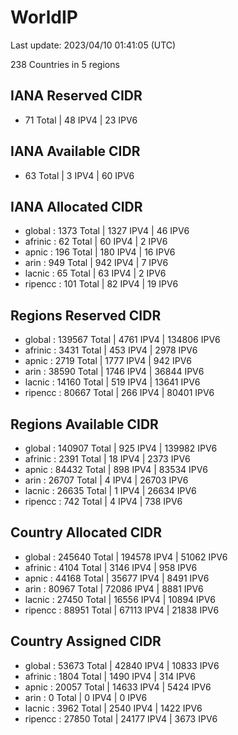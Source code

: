 # WorldIP

Last update: 2023/04/10 01:41:05 (UTC)

238 Countries in 5 regions

## IANA Reserved CIDR

- 71 Total | 48 IPV4 | 23 IPV6

## IANA Available CIDR

- 63 Total | 3 IPV4 | 60 IPV6

## IANA Allocated CIDR

- global : 1373 Total | 1327 IPV4 | 46 IPV6
- afrinic : 62 Total | 60 IPV4 | 2 IPV6
- apnic : 196 Total | 180 IPV4 | 16 IPV6
- arin : 949 Total | 942 IPV4 | 7 IPV6
- lacnic : 65 Total | 63 IPV4 | 2 IPV6
- ripencc : 101 Total | 82 IPV4 | 19 IPV6

## Regions Reserved CIDR

- global : 139567 Total | 4761 IPV4 | 134806 IPV6
- afrinic : 3431 Total | 453 IPV4 | 2978 IPV6
- apnic : 2719 Total | 1777 IPV4 | 942 IPV6
- arin : 38590 Total | 1746 IPV4 | 36844 IPV6
- lacnic : 14160 Total | 519 IPV4 | 13641 IPV6
- ripencc : 80667 Total | 266 IPV4 | 80401 IPV6

## Regions Available CIDR

- global : 140907 Total | 925 IPV4 | 139982 IPV6
- afrinic : 2391 Total | 18 IPV4 | 2373 IPV6
- apnic : 84432 Total | 898 IPV4 | 83534 IPV6
- arin : 26707 Total | 4 IPV4 | 26703 IPV6
- lacnic : 26635 Total | 1 IPV4 | 26634 IPV6
- ripencc : 742 Total | 4 IPV4 | 738 IPV6

## Country Allocated CIDR

- global : 245640 Total | 194578 IPV4 | 51062 IPV6
- afrinic : 4104 Total | 3146 IPV4 | 958 IPV6
- apnic : 44168 Total | 35677 IPV4 | 8491 IPV6
- arin : 80967 Total | 72086 IPV4 | 8881 IPV6
- lacnic : 27450 Total | 16556 IPV4 | 10894 IPV6
- ripencc : 88951 Total | 67113 IPV4 | 21838 IPV6

## Country Assigned CIDR

- global : 53673 Total | 42840 IPV4 | 10833 IPV6
- afrinic : 1804 Total | 1490 IPV4 | 314 IPV6
- apnic : 20057 Total | 14633 IPV4 | 5424 IPV6
- arin : 0 Total | 0 IPV4 | 0 IPV6
- lacnic : 3962 Total | 2540 IPV4 | 1422 IPV6
- ripencc : 27850 Total | 24177 IPV4 | 3673 IPV6
